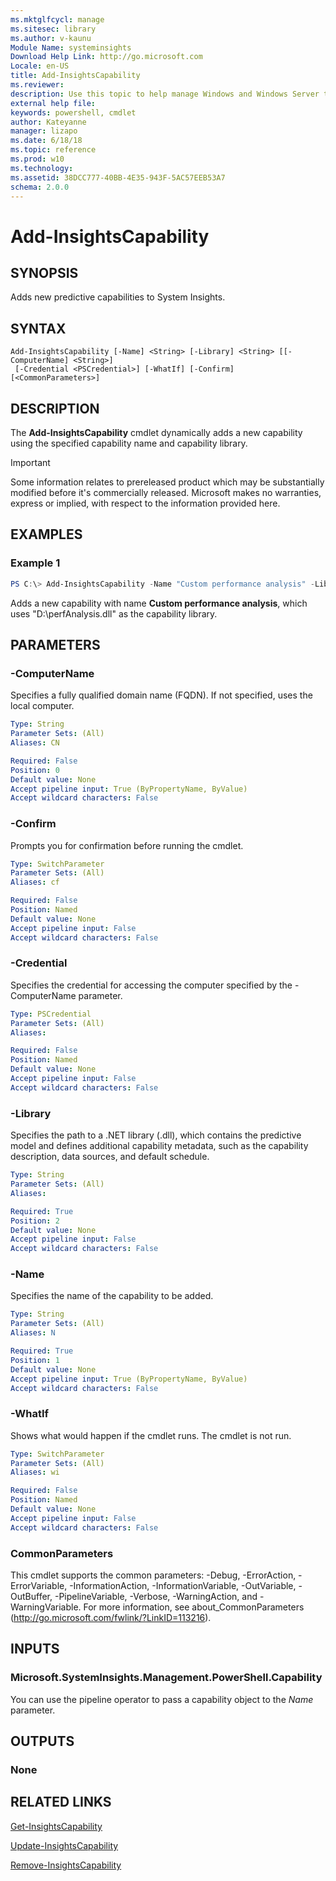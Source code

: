 ```yaml
---
ms.mktglfcycl: manage
ms.sitesec: library
ms.author: v-kaunu
Module Name: systeminsights
Download Help Link: http://go.microsoft.com
Locale: en-US
title: Add-InsightsCapability
ms.reviewer:
description: Use this topic to help manage Windows and Windows Server technologies with Windows PowerShell.
external help file:
keywords: powershell, cmdlet
author: Kateyanne
manager: lizapo
ms.date: 6/18/18
ms.topic: reference
ms.prod: w10
ms.technology: 
ms.assetid: 38DCC777-40BB-4E35-943F-5AC57EEB53A7
schema: 2.0.0
---
```


# Add-InsightsCapability

## SYNOPSIS
Adds new predictive capabilities to System Insights. 

## SYNTAX

```
Add-InsightsCapability [-Name] <String> [-Library] <String> [[-ComputerName] <String>]
 [-Credential <PSCredential>] [-WhatIf] [-Confirm] [<CommonParameters>]
```

## DESCRIPTION

The **Add-InsightsCapability** cmdlet dynamically adds a new capability using the specified capability name and capability library.

>[!IMPORTANT]
>Some information relates to prereleased product which may be substantially modified before it's commercially released. Microsoft makes no warranties, express or implied, with respect to the information provided here.

## EXAMPLES

### Example 1
```powershell
PS C:\> Add-InsightsCapability -Name "Custom performance analysis" -Library "D:\perfAnalysis.dll"
```

Adds a new capability with name **Custom performance analysis**, which uses "D:\perfAnalysis.dll" as the capability library.

## PARAMETERS

### -ComputerName
Specifies a fully qualified domain name (FQDN). If not specified, uses the local computer.

```yaml
Type: String
Parameter Sets: (All)
Aliases: CN

Required: False
Position: 0
Default value: None
Accept pipeline input: True (ByPropertyName, ByValue)
Accept wildcard characters: False
```

### -Confirm
Prompts you for confirmation before running the cmdlet.

```yaml
Type: SwitchParameter
Parameter Sets: (All)
Aliases: cf

Required: False
Position: Named
Default value: None
Accept pipeline input: False
Accept wildcard characters: False
```

### -Credential
Specifies the credential for accessing the computer specified by the -ComputerName parameter.

```yaml
Type: PSCredential
Parameter Sets: (All)
Aliases:

Required: False
Position: Named
Default value: None
Accept pipeline input: False
Accept wildcard characters: False
```

### -Library
Specifies the path to a .NET library (.dll), which contains the predictive model and defines additional capability metadata, such as the capability description, data sources, and default schedule.

```yaml
Type: String
Parameter Sets: (All)
Aliases:

Required: True
Position: 2
Default value: None
Accept pipeline input: False
Accept wildcard characters: False
```

### -Name
Specifies the name of the capability to be added.

```yaml
Type: String
Parameter Sets: (All)
Aliases: N

Required: True
Position: 1
Default value: None
Accept pipeline input: True (ByPropertyName, ByValue)
Accept wildcard characters: False
```

### -WhatIf
Shows what would happen if the cmdlet runs.
The cmdlet is not run.

```yaml
Type: SwitchParameter
Parameter Sets: (All)
Aliases: wi

Required: False
Position: Named
Default value: None
Accept pipeline input: False
Accept wildcard characters: False
```

### CommonParameters
This cmdlet supports the common parameters: -Debug, -ErrorAction, -ErrorVariable, -InformationAction, -InformationVariable, -OutVariable, -OutBuffer, -PipelineVariable, -Verbose, -WarningAction, and -WarningVariable.
For more information, see about_CommonParameters (http://go.microsoft.com/fwlink/?LinkID=113216).

## INPUTS

### Microsoft.SystemInsights.Management.PowerShell.Capability

You can use the pipeline operator to pass a capability object to the *Name* parameter.

## OUTPUTS

### None

## RELATED LINKS
[Get-InsightsCapability](get-insightscapability.md)

[Update-InsightsCapability](update-insightscapability.md)

[Remove-InsightsCapability](remove-insightscapability.md)
